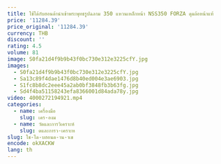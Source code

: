 ```yaml
---
title: ใช้ได้กับฮอนด้านําเข้าพระพุทธรูปฉลาม 350 แหวนเหล็กหน้า NSS350 FORZA ดุมล้อหน้าแท้
price: '11284.39'
price_original: '11284.39'
currency: THB
discount: ''
rating: 4.5
volume: 81
image: S0fa21d4f9b9b43f0bc730e312e3225cfY.jpg
images:
  - S0fa21d4f9b9b43f0bc730e312e3225cfY.jpg
  - Sa13c89f4dae1476d8b40ed004e3ae6903.jpg
  - S1fc8b8dc2eee45a2ab0bf3848fb3b63fg.jpg
  - Sd4f4ba51158243efa8366001d84ada78y.jpg
video: 4000272194921.mp4
categories:
  - name: เครื่องมือ
    slug: เคร-องม
  - name: วัดและการวิเคราะห์
    slug: ดและการว-เคราะห
slug: ใช-ได-บฮอนด-าน-าเข
encode: okXACKW
lang: th
---
```

  
